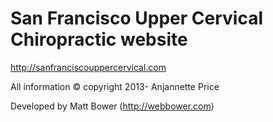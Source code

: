 # San Francisco Upper Cervical Chiropractic website

http://sanfranciscouppercervical.com

All information © copyright 2013- Anjannette Price

Developed by Matt Bower (http://webbower.com)